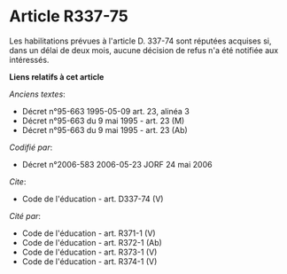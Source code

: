# Article R337-75

Les habilitations prévues à l'article D. 337-74 sont réputées acquises si, dans un délai de deux mois, aucune décision de
refus n'a été notifiée aux intéressés.

**Liens relatifs à cet article**

_Anciens textes_:

  - Décret n°95-663 1995-05-09 art. 23, alinéa 3
  - Décret n°95-663 du 9 mai 1995 - art. 23 (M)
  - Décret n°95-663 du 9 mai 1995 - art. 23 (Ab)

_Codifié par_:

  - Décret n°2006-583 2006-05-23 JORF 24 mai 2006

_Cite_:

  - Code de l'éducation - art. D337-74 (V)

_Cité par_:

  - Code de l'éducation - art. R371-1 (V)
  - Code de l'éducation - art. R372-1 (Ab)
  - Code de l'éducation - art. R373-1 (V)
  - Code de l'éducation - art. R374-1 (V)
